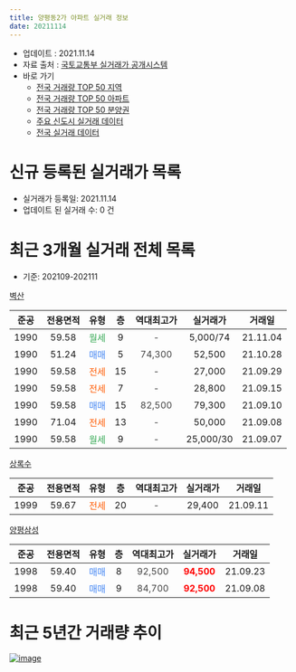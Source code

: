 ```yaml
---
title: 양평동2가 아파트 실거래 정보
date: 20211114
---
```


* 업데이트 : 2021.11.14
* 자료 출처 : [국토교통부 실거래가 공개시스템](http://rt.molit.go.kr)
* 바로 가기
    * [전국 거래량 TOP 50 지역](https://apt-info.github.io/apt-trade-info/tr)
    * [전국 거래량 TOP 50 아파트](https://apt-info.github.io/apt-trade-info/ta)
    * [전국 거래량 TOP 50 분양권](https://apt-info.github.io/apt-trade-info/tb)
    * [주요 신도시 실거래 데이터](https://apt-info.github.io/apt-trade-info/newtown)
    * [전국 실거래 데이터](https://apt-info.github.io/apt-trade-info/all)



<script async src="https://pagead2.googlesyndication.com/pagead/js/adsbygoogle.js"></script>
<!-- 기본광고 -->
<ins class="adsbygoogle"
     style="display:block"
     data-ad-client="ca-pub-1142216861245946"
     data-ad-slot="4805727019"
     data-ad-format="auto"
     data-full-width-responsive="true"></ins>
<script>
     (adsbygoogle = window.adsbygoogle || []).push({});
</script>


# 신규 등록된 실거래가 목록

* 실거래가 등록일: 2021.11.14
* 업데이트 된 실거래 수: 0 건




<script async src="https://pagead2.googlesyndication.com/pagead/js/adsbygoogle.js"></script>
<!-- 기본광고 -->
<ins class="adsbygoogle"
     style="display:block"
     data-ad-client="ca-pub-1142216861245946"
     data-ad-slot="4805727019"
     data-ad-format="auto"
     data-full-width-responsive="true"></ins>
<script>
     (adsbygoogle = window.adsbygoogle || []).push({});
</script>


# 최근 3개월 실거래 전체 목록
* 기준: 202109-202111


[벽산](https://search.naver.com/search.naver?query=%EB%B2%BD%EC%82%B0)

|준공|전용면적|유형|층|역대최고가|실거래가|거래일|
|:---:|:---:|:---:|:---:|:---:|:---:|:---:|
|1990|59.58|<span style="color:#34A853">월세</span>|9|<span style="color:#444444">-</span>|5,000/74|21.11.04|
|1990|51.24|<span style="color:#4285F3">매매</span>|5|<span style="color:#444444">74,300</span>|52,500|21.10.28|
|1990|59.58|<span style="color:#FF5A00">전세</span>|15|<span style="color:#444444">-</span>|27,000|21.09.29|
|1990|59.58|<span style="color:#FF5A00">전세</span>|7|<span style="color:#444444">-</span>|28,800|21.09.15|
|1990|59.58|<span style="color:#4285F3">매매</span>|15|<span style="color:#444444">82,500</span>|79,300|21.09.10|
|1990|71.04|<span style="color:#FF5A00">전세</span>|13|<span style="color:#444444">-</span>|50,000|21.09.08|
|1990|59.58|<span style="color:#34A853">월세</span>|9|<span style="color:#444444">-</span>|25,000/30|21.09.07|

[상록수](https://search.naver.com/search.naver?query=%EC%83%81%EB%A1%9D%EC%88%98)

|준공|전용면적|유형|층|역대최고가|실거래가|거래일|
|:---:|:---:|:---:|:---:|:---:|:---:|:---:|
|1999|59.67|<span style="color:#FF5A00">전세</span>|20|<span style="color:#444444">-</span>|29,400|21.09.11|

[양평삼성](https://search.naver.com/search.naver?query=%EC%96%91%ED%8F%89%EC%82%BC%EC%84%B1)

|준공|전용면적|유형|층|역대최고가|실거래가|거래일|
|:---:|:---:|:---:|:---:|:---:|:---:|:---:|
|1998|59.40|<span style="color:#4285F3">매매</span>|8|<span style="color:#444444">92,500</span>|<b><span style="color:#FF0000">94,500</span></b>|21.09.23|
|1998|59.40|<span style="color:#4285F3">매매</span>|9|<span style="color:#444444">84,700</span>|<b><span style="color:#FF0000">92,500</span></b>|21.09.08|



<script async src="https://pagead2.googlesyndication.com/pagead/js/adsbygoogle.js"></script>
<!-- 기본광고 -->
<ins class="adsbygoogle"
     style="display:block"
     data-ad-client="ca-pub-1142216861245946"
     data-ad-slot="4805727019"
     data-ad-format="auto"
     data-full-width-responsive="true"></ins>
<script>
     (adsbygoogle = window.adsbygoogle || []).push({});
</script>


# 최근 5년간 거래량 추이


<div style="width:100%;">
    <canvas id="deal_progress" height="200"></canvas>
</div>

<script>
new Chart(document.getElementById("deal_progress"), {
    type: 'line',
    data: {
        labels: ['16.01','16.02','16.03','16.04','16.05','16.06','16.07','16.08','16.09','16.10','16.11','16.12','17.01','17.02','17.03','17.04','17.05','17.06','17.07','17.08','17.09','17.10','17.11','17.12','18.01','18.02','18.03','18.04','18.05','18.06','18.07','18.08','18.09','18.10','18.11','18.12','19.01','19.02','19.03','19.04','19.05','19.06','19.07','19.08','19.09','19.10','19.11','19.12','20.01','20.02','20.03','20.04','20.05','20.06','20.07','20.08','20.09','20.10','20.11','20.12','21.01','21.02','21.03','21.04','21.05','21.06','21.07','21.08','21.09','21.10','21.11'],
        datasets: [{
            label: '매매/분양권',
            data: [7,8,7,12,11,13,12,13,5,7,10,5,1,3,9,8,14,14,10,6,3,9,5,6,6,4,7,6,4,1,5,3,3,2,0,0,2,1,2,0,5,7,5,5,8,9,13,9,13,4,2,0,3,18,10,2,2,1,6,8,11,3,0,3,2,3,0,3,3,1,0],
            borderColor: "rgba(66, 133, 243, 1)",
            backgroundColor: "rgba(66, 133, 243, 0.05)",
            borderWidth: 1,
            pointRadius: 0,
            fill: false,
            lineTension: 0
        },{
            label: '전/월세',
            data: [7,12,14,0,10,13,13,8,7,7,6,9,8,9,9,7,9,12,2,4,8,3,2,9,6,8,10,10,6,5,5,5,8,9,5,2,11,4,9,9,3,7,10,7,6,8,4,10,4,8,10,5,10,6,12,5,5,3,12,3,4,8,5,5,7,10,7,6,5,0,1],
            borderColor: "rgba(255, 90, 0, 1)",
            backgroundColor: "rgba(255, 90, 0, 0.05)",
            borderWidth: 1,
            pointRadius: 0,
            fill: false,
            lineTension: 0
        },{
            label: '합계',
            data: [14,20,21,12,21,26,25,21,12,14,16,14,9,12,18,15,23,26,12,10,11,12,7,15,12,12,17,16,10,6,10,8,11,11,5,2,13,5,11,9,8,14,15,12,14,17,17,19,17,12,12,5,13,24,22,7,7,4,18,11,15,11,5,8,9,13,7,9,8,1,1],
            borderColor: "rgba(0, 0, 0, 1)",
            backgroundColor: "rgba(0, 0, 0, 0.03)",
            borderWidth: 0.1,
            pointRadius: 0,
            fill: true,
            lineTension: 0
        }
        ]
    },
    options: {
        responsive: true,
        title: {
            display: false
        },
        tooltips: {
            mode: 'index',
            intersect: false
        },
        hover: {
            mode: 'nearest',
            intersect: true
        },
        scales: {
            xAxes: [{
                display: true,
                scaleLabel: {
                    display: true,
                    labelString: '년/월'
                }
            }],
            yAxes: [{
                display: true,
                ticks: {
                    suggestedMin: 0,
                },
                scaleLabel: {
                    display: true,
                    labelString: '실거래 수'
                }
            }]
        }
    }
});

</script>


[![image](https://apt-info.github.io/images/2020-01-03-apt-trade-info/1024x500.png)](https://play.google.com/store/apps/details?id=com.aptinfo.apttradeinfo)

